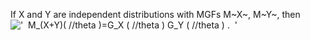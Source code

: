 If X and Y are independent distributions with MGFs M~X~, M~Y~, then
!['  M\_(X+Y)( //theta )=G\_X ( //theta ) G\_Y ( //theta ) .  '](../dictionary/equation_images/1813.1..png)
